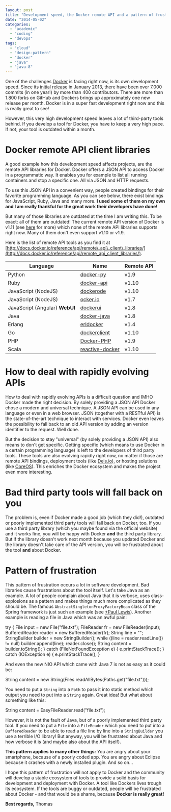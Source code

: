 ```yaml
---
layout: post
title: "Development speed, the Docker remote API and a pattern of frustration"
date: "2014-05-02"
categories: 
  - "academic"
  - "coding"
  - "devops"
tags: 
  - "cloud"
  - "design-pattern"
  - "docker"
  - "java"
  - "java-8"
---
```


One of the challenges [Docker](https://www.docker.io) is facing right now, is its own development speed. Since its [initial release](https://github.com/dotcloud/docker/commit/a27b4b8cb8e838d03a99b6d2b30f76bdaf2f9e5d) in January 2013, there have been over 7.000 commits (in one year!) by more than 400 contributors. There are more than 1.800 forks on GitHub and Dockers brings up approximately one new release per month. Docker is in a super fast development right now and this is really great to see!

However, this very high development speed leaves a lot of third-party tools behind. If you develop a tool for Docker, you have to keep a very high pace. If not, your tool is outdated within a month.

# Docker remote API client libraries

A good example how this development speed affects projects, are the remote API libraries for Docker. Docker offers a JSON API to access Docker in a programmatic way. It enables you for example to list all running containers and stop a specific one. All via JSON and HTTP requests.

To use this JSON API in a convenient way, people created bindings for their favorite programming language. As you can see below, there exist bindings for JavaScript, Ruby, Java and many more. **I used some of them on my own and I am really thankful for the great work their developers have done!**

But many of those libraries are outdated at the time I am writing this. To be exact: all of them are outdated! The current remote API version of Docker is v1.11 (see [here](http://docs.docker.io/reference/api/docker_remote_api) for more) which none of the remote API libraries supports right now. Many of them don't even support v1.10 or v1.9.

Here is the list of remote API tools as you find it at [http://docs.docker.io/reference/api/remote\_api\_client\_libraries/](http://docs.docker.io/reference/api/remote_api_client_libraries/).

| Language | Name | Remote API |
| --- | --- | --- |
| Python | [docker-py](https://github.com/dotcloud/docker-py) | v1.9 |
| Ruby | [docker-api](https://github.com/swipely/docker-api) | v1.10 |
| JavaScript (NodeJS) | [dockerode](https://github.com/apocas/dockerode) | v1.10 |
| JavaScript (NodeJS) | [ocker.io](https://github.com/appersonlabs/docker.io) | v1.7 |
| JavaScript (Angular) **WebUI** | [dockerui](https://github.com/crosbymichael/dockerui) | v1.8 |
| Java | [docker-java](https://github.com/kpelykh/docker-java) | v1.8 |
| Erlang | [erldocker](https://github.com/proger/erldocker) | v1.4 |
| Go | [dockerclient](https://github.com/samalba/dockerclient) | v1.10 |
| PHP | [Docker-PHP](http://stage1.github.io/docker-php/) | v1.9 |
| Scala | [reactive-docker](https://github.com/almoehi/reactive-docker) | v1.10 |

# How to deal with rapidly evolving APIs

How to deal with rapidly evolving APIs is a difficult question and IMHO Docker made the right decision. By solely providing a JSON API Docker chose a modern and universal technique. A JSON API can be used in any language or even in a web browser. JSON (together with a RESTful API) is the state-of-the-art technique to interact with services. Docker even leaves the possibility to fall back to an old API version by adding an version identifier to the request. Well done.

But the decision to stay "universal" (by solely providing a JSON API) also means to don't get specific. Getting specific (which means to use Docker in a certain programming language) is left to the developers of third party tools. These tools are also evolving rapidly right now, no matter if those are remote API bindings, deployment tools (like [Deis.io](http://deis.io/)), or hosting solutions (like [CoreOS](https://coreos.com/)). This enriches the Docker ecosystem and makes the project even more interesting.

# Bad third party tools will fall back on you

The problem is, even if Docker made a good job (which they did!), outdated or poorly implemented third party tools will fall back on Docker, too. If you use a third party library (which you maybe found via the official website) and it works fine, you will be happy with Docker **and** the third party library. But if the library doesn't work next month because you updated Docker and the library doesn't take care of the API version, you will be frustrated about the tool **and** about Docker.

# Pattern of frustration

This pattern of frustration occurs a lot in software development. Bad libraries cause frustrations about the tool itself. Let's take Java as an example. A lot of people complain about Java that it is verbose, uses class-explosions as a pattern and makes things much more complicated as they should be. The famous `AbstractSingletonProxyFactoryBean` class of the Spring framework is just such an example (see [+Paul Lewis](https://plus.google.com/+aerotwist/posts/1QhcnQizuPc)). Another example is reading a file in Java which was an awful pain:

try {
    File input = new File("file.txt");
    FileReader fr = new FileReader(input);
    BufferedReader reader = new BufferedReader(fr);
    String line = "";
    StringBuilder builder = new StringBuilder();
    while ((line = reader.readLine()) != null)
        builder.append(line);
    reader.close();
    String content = builder.toString();
} 
catch (FileNotFoundException e) {
    e.printStackTrace();
} 
catch (IOException e) {
    e.printStackTrace();
}

And even the new NIO API which came with Java 7 is not as easy as it could be:

String content = new String(Files.readAllBytes(Paths.get("file.txt")));

You need to put a `String` into a `Path` to pass it into static method which output you need to put into a `String` again. Great idea! But what about something like this:

String content = EasyFileReader.read("file.txt");

However, it is not the fault of Java, but of a poorly implemented third party tool. If you need to put a `File` into a `FileReader` which you need to put into a `BufferedReader` to be able to read a file line by line into a `StringBuilder` you use a terrible I/O library! But anyway, you will be frustrated about Java and how verbose it is (and maybe also about the API itself).

**This pattern applies to many other things:** You are angry about your smartphone, because of a poorly coded app. You are angry about Eclipse because it crashes with a newly installed plugin. And so on...

I hope this pattern of frustration will not apply to Docker and the community will develop a stable ecosystem of tools to provide a solid basis for development and deployment with Docker. A tool like Dockers lives trough its ecosystem. If the tools are buggy or outdated, people will be frustrated about Docker - and that would be a shame, because **Docker is really great!**

**Best regards,** Thomas
